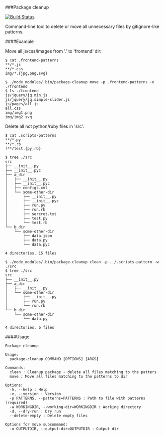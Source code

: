 ###Package cleanup

[![Build Status](https://travis-ci.org/rndD/package-cleanup.svg?branch=master)](https://travis-ci.org/rndD/package-cleanup)

Command-line tool to delete or move all unnecessary files by gitignore-like patterns.

####Example

Move all js/css/images from '.' to 'frontend' dir:
```
$ cat .frontend-patterns
**/*.js
**/*.css
img/*.{jpg,png,svg}

$ ./node_modules/.bin/package-cleanup move -p .frontend-patterns -o ./frontend
$ ls ./frontend
js/jquery/jq.min.js
js/jquery/jq.simple-slider.js
js/pages/all.js
all.css
img/img1.png
img/img2.svg

```

Delete all not python/ruby files in 'src':
```
$ cat .scripts-patterns
**/*.py
**/*.rb
!**/test.{py,rb}

$ tree ./src
src
├── __init__.py
├── __init__.pyc
├── a_dir
│   ├── __init__.py
│   ├── __init__.pyc
│   ├── configs.xml
│   └── some-other-dir
│       ├── __init__.py
│       ├── __init__.pyc
│       ├── run.py
│       ├── run.rb
│       ├── sercret.txt
│       ├── test.py
│       └── test.rb
└── b_dir
    └── some-other-dir
        ├── data.json
        ├── data.py
        └── data.pyc

4 directories, 15 files

$ ./node_modules/.bin/package-cleanup clean -p ../.scripts-pattern -w ./src
$ tree ./src
src
├── __init__.py
├── a_dir
│   ├── __init__.py
│   └── some-other-dir
│       ├── __init__.py
│       ├── run.py
│       └── run.rb
└── b_dir
    └── some-other-dir
        └── data.py

4 directories, 6 files
```

####Usage

```
Package cleanup

Usage:
  package-cleanup COMMAND [OPTIONS] [ARGS]

Commands:
  clean : Cleanup package - delete all files matching to the patters
  move : Move all files matching to the patterns to dir

Options:
  -h, --help : Help
  -v, --version : Version
  -p PATTERNS, --patterns=PATTERNS : Path to file with patterns (required)
  -w WORKINGDIR, --working-dir=WORKINGDIR : Working directory
  -d, --dry-run : Dry run
  --delete-empty : Delete empty files

Options for move subcommand:
  -o OUTPUTDIR, --output-dir=OUTPUTDIR : Output dir
```
